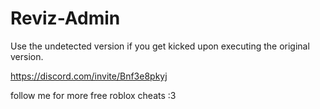 # Reviz-Admin

Use the undetected version if you get kicked upon executing the original version.

https://discord.com/invite/Bnf3e8pkyj

follow me for more free roblox cheats :3
